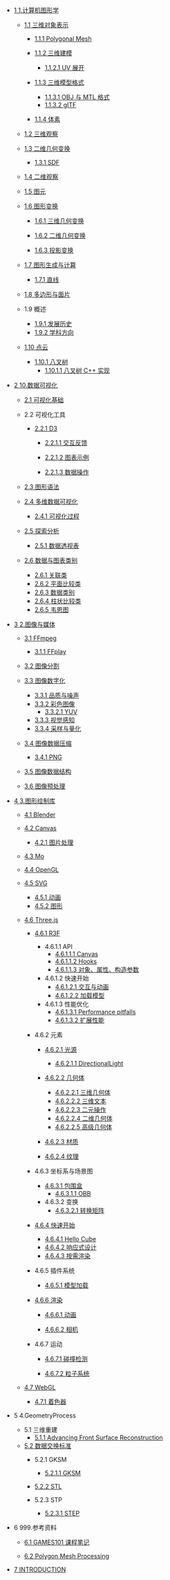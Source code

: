   - [1 1.计算机图形学](/1.计算机图形学/README.md)
    - [1.1 三维对象表示](/1.计算机图形学/三维对象表示/README.md)
      - [1.1.1 Polygonal Mesh](/1.计算机图形学/三维对象表示/Polygonal%20Mesh/README.md)
        
      - [1.1.2 三维建模](/1.计算机图形学/三维对象表示/三维建模/README.md)
        - [1.1.2.1 UV 展开](/1.计算机图形学/三维对象表示/三维建模/UV%20展开.md)
      - [1.1.3 三维模型格式](/1.计算机图形学/三维对象表示/三维模型格式/README.md)
        - [1.1.3.1 OBJ 与 MTL 格式](/1.计算机图形学/三维对象表示/三维模型格式/OBJ%20与%20MTL%20格式.md)
        - [1.1.3.2 gITF](/1.计算机图形学/三维对象表示/三维模型格式/gITF.md)
      - [1.1.4 体素](/1.计算机图形学/三维对象表示/体素.md)
    - [1.2 三维观察](/1.计算机图形学/三维观察/README.md)
      
    - [1.3 二维几何变换](/1.计算机图形学/二维几何变换/README.md)
      - [1.3.1 SDF](/1.计算机图形学/二维几何变换/SDF/README.md)
        
    - [1.4 二维观察](/1.计算机图形学/二维观察/README.md)
      
    - [1.5 图元](/1.计算机图形学/图元/README.md)
      
    - [1.6 图形变换](/1.计算机图形学/图形变换/README.md)
      - [1.6.1 三维几何变换](/1.计算机图形学/图形变换/三维几何变换/README.md)
        
      - [1.6.2 二维几何变换](/1.计算机图形学/图形变换/二维几何变换/README.md)
        
      - [1.6.3 投影变换](/1.计算机图形学/图形变换/投影变换/README.md)
        
    - [1.7 图形生成与计算](/1.计算机图形学/图形生成与计算/README.md)
      - [1.7.1 直线](/1.计算机图形学/图形生成与计算/直线.md)
    - [1.8 多边形与面片](/1.计算机图形学/多边形与面片/README.md)
      
    - 1.9 概述
      - [1.9.1 发展历史](/1.计算机图形学/概述/发展历史.md)
      - [1.9.2 学科方向](/1.计算机图形学/概述/学科方向.md)
    - [1.10 点云](/1.计算机图形学/点云/README.md)
      - [1.10.1 八叉树](/1.计算机图形学/点云/八叉树/README.md)
        - [1.10.1.1 八叉树 C++ 实现](/1.计算机图形学/点云/八叉树/八叉树%20C++%20实现.md)
  - [2 10.数据可视化](/10.数据可视化/README.md)
    - [2.1 可视化基础](/10.数据可视化/可视化基础/README.md)
      
    - 2.2 可视化工具
      - [2.2.1 D3](/10.数据可视化/可视化工具/D3/README.md)
        - [2.2.1.1 交互反馈](/10.数据可视化/可视化工具/D3/交互反馈/README.md)
          
        - [2.2.1.2 图表示例](/10.数据可视化/可视化工具/D3/图表示例/README.md)
          
        - [2.2.1.3 数据操作](/10.数据可视化/可视化工具/D3/数据操作/README.md)
          
    - [2.3 图形语法](/10.数据可视化/图形语法/README.md)
      
    - [2.4 多维数据可视化](/10.数据可视化/多维数据可视化/README.md)
      - [2.4.1 可视化过程](/10.数据可视化/多维数据可视化/可视化过程.md)
    - [2.5 探索分析](/10.数据可视化/探索分析/README.md)
      - [2.5.1 数据透视表](/10.数据可视化/探索分析/数据透视表.md)
    - [2.6 数据与图表类别](/10.数据可视化/数据与图表类别/README.md)
      - [2.6.1 关联类](/10.数据可视化/数据与图表类别/关联类.md)
      - [2.6.2 平面比较类](/10.数据可视化/数据与图表类别/平面比较类.md)
      - [2.6.3 数据类别](/10.数据可视化/数据与图表类别/数据类别.md)
      - [2.6.4 柱状比较类](/10.数据可视化/数据与图表类别/柱状比较类.md)
      - [2.6.5 韦恩图](/10.数据可视化/数据与图表类别/韦恩图.md)
  - [3 2.图像与媒体](/2.图像与媒体/README.md)
    - [3.1 FFmpeg](/2.图像与媒体/FFmpeg/README.md)
      - [3.1.1 FFplay](/2.图像与媒体/FFmpeg/FFplay.md)
    - [3.2 图像分割](/2.图像与媒体/图像分割/README.md)
      
    - [3.3 图像数字化](/2.图像与媒体/图像数字化/README.md)
      - [3.3.1 品质与噪声](/2.图像与媒体/图像数字化/品质与噪声.md)
      - [3.3.2 彩色图像](/2.图像与媒体/图像数字化/彩色图像/README.md)
        - [3.3.2.1 YUV](/2.图像与媒体/图像数字化/彩色图像/YUV.md)
      - [3.3.3 视觉感知](/2.图像与媒体/图像数字化/视觉感知.md)
      - [3.3.4 采样与量化](/2.图像与媒体/图像数字化/采样与量化.md)
    - [3.4 图像数据压缩](/2.图像与媒体/图像数据压缩/README.md)
      - [3.4.1 PNG](/2.图像与媒体/图像数据压缩/PNG.md)
    - [3.5 图像数据结构](/2.图像与媒体/图像数据结构/README.md)
      
    - [3.6 图像预处理](/2.图像与媒体/图像预处理/README.md)
      
  - [4 3.图形绘制库](/3.图形绘制库/README.md)
    - [4.1 Blender](/3.图形绘制库/Blender/README.md)
      
    - [4.2 Canvas](/3.图形绘制库/Canvas/README.md)
      - [4.2.1 图片处理](/3.图形绘制库/Canvas/图片处理.md)
    - [4.3 Mo](/3.图形绘制库/Mo/README.md)
      
    - [4.4 OpenGL](/3.图形绘制库/OpenGL/README.md)
      
    - [4.5 SVG](/3.图形绘制库/SVG/README.md)
      - [4.5.1 动画](/3.图形绘制库/SVG/动画.md)
      - [4.5.2 图形](/3.图形绘制库/SVG/图形.md)
    - [4.6 Three.js](/3.图形绘制库/Three.js/README.md)
      - [4.6.1 R3F](/3.图形绘制库/Three.js/R3F/README.md)
        - 4.6.1.1 API
          - [4.6.1.1.1 Canvas](/3.图形绘制库/Three.js/R3F/API/Canvas.md)
          - [4.6.1.1.2 Hooks](/3.图形绘制库/Three.js/R3F/API/Hooks.md)
          - [4.6.1.1.3 对象、属性、构造参数](/3.图形绘制库/Three.js/R3F/API/对象、属性、构造参数.md)
        - 4.6.1.2 快速开始
          - [4.6.1.2.1 交互与动画](/3.图形绘制库/Three.js/R3F/快速开始/交互与动画.md)
          - [4.6.1.2.2 加载模型](/3.图形绘制库/Three.js/R3F/快速开始/加载模型.md)
        - 4.6.1.3 性能优化
          - [4.6.1.3.1 Performance pitfalls](/3.图形绘制库/Three.js/R3F/性能优化/Performance%20pitfalls.md)
          - [4.6.1.3.2 扩展性能](/3.图形绘制库/Three.js/R3F/性能优化/扩展性能.md)
      - 4.6.2 元素
        - [4.6.2.1 光源](/3.图形绘制库/Three.js/元素/光源/README.md)
          - [4.6.2.1.1 DirectionalLight](/3.图形绘制库/Three.js/元素/光源/DirectionalLight.md)
        - [4.6.2.2 几何体](/3.图形绘制库/Three.js/元素/几何体/README.md)
          - [4.6.2.2.1 三维几何体](/3.图形绘制库/Three.js/元素/几何体/三维几何体.md)
          - [4.6.2.2.2 三维文本](/3.图形绘制库/Three.js/元素/几何体/三维文本.md)
          - [4.6.2.2.3 二元操作](/3.图形绘制库/Three.js/元素/几何体/二元操作.md)
          - [4.6.2.2.4 二维几何体](/3.图形绘制库/Three.js/元素/几何体/二维几何体.md)
          - [4.6.2.2.5 高级几何体](/3.图形绘制库/Three.js/元素/几何体/高级几何体.md)
        - [4.6.2.3 材质](/3.图形绘制库/Three.js/元素/材质/README.md)
          
        - [4.6.2.4 纹理](/3.图形绘制库/Three.js/元素/纹理/README.md)
          
      - 4.6.3 坐标系与场景图
        - [4.6.3.1 包围盒](/3.图形绘制库/Three.js/坐标系与场景图/包围盒/README.md)
          - [4.6.3.1.1 OBB](/3.图形绘制库/Three.js/坐标系与场景图/包围盒/OBB.md)
        - 4.6.3.2 变换
          - [4.6.3.2.1 转换矩阵](/3.图形绘制库/Three.js/坐标系与场景图/变换/转换矩阵.md)
      - [4.6.4 快速开始](/3.图形绘制库/Three.js/快速开始/README.md)
        - [4.6.4.1 Hello Cube](/3.图形绘制库/Three.js/快速开始/Hello%20Cube.md)
        - [4.6.4.2 响应式设计](/3.图形绘制库/Three.js/快速开始/响应式设计.md)
        - [4.6.4.3 按需渲染](/3.图形绘制库/Three.js/快速开始/按需渲染.md)
      - 4.6.5 插件系统
        - [4.6.5.1 模型加载](/3.图形绘制库/Three.js/插件系统/模型加载/README.md)
          
      - [4.6.6 渲染](/3.图形绘制库/Three.js/渲染/README.md)
        - [4.6.6.1 动画](/3.图形绘制库/Three.js/渲染/动画/README.md)
          
        - [4.6.6.2 相机](/3.图形绘制库/Three.js/渲染/相机/README.md)
          
      - 4.6.7 运动
        - [4.6.7.1 碰撞检测](/3.图形绘制库/Three.js/运动/碰撞检测/README.md)
          
        - [4.6.7.2 粒子系统](/3.图形绘制库/Three.js/运动/粒子系统/README.md)
          
    - [4.7 WebGL](/3.图形绘制库/WebGL/README.md)
      - [4.7.1 着色器](/3.图形绘制库/WebGL/着色器.md)
  - 5 4.GeometryProcess
    - 5.1 三维重建
      - [5.1.1 Advancing Front Surface Reconstruction](/4.GeometryProcess/三维重建/Advancing%20Front%20Surface%20Reconstruction.md)
    - [5.2 数据交换标准](/4.GeometryProcess/数据交换标准/README.md)
      - 5.2.1 GKSM
        - [5.2.1.1 GKSM](/4.GeometryProcess/数据交换标准/GKSM/GKSM.md)
      - [5.2.2 STL](/4.GeometryProcess/数据交换标准/STL/README.md)
        
      - 5.2.3 STP
        - [5.2.3.1 STEP](/4.GeometryProcess/数据交换标准/STP/STEP.md)
  - 6 999.参考资料
    - [6.1 GAMES101 课程笔记](/999.参考资料/GAMES101%20课程笔记/README.md)
      
    - [6.2 Polygon Mesh Processing](/999.参考资料/Polygon%20Mesh%20Processing/README.md)
      
  - [7 INTRODUCTION](/INTRODUCTION.md)